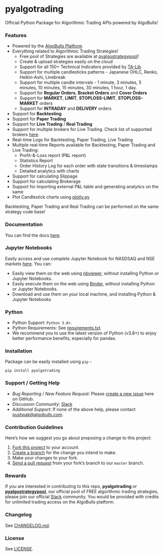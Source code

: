 # pyalgotrading

Official Python Package for Algorithmic Trading APIs powered by AlgoBulls!

### Features

- Powered by the [AlgoBulls Platform]([https://app.algobulls.com](https://algobulls.com/build/))
- Everything related to Algorithmic Trading Strategies!
    - Free pool of Strategies are available at [pyalgostrategypool](https://github.com/algobulls/pyalgostrategypool)!
    - Create & upload strategies easily on the cloud
    - Support for all 150+ Technical Indicators provided by [TA-Lib](https://pypi.org/project/TA-Lib/)
    - Support for multiple candlesticks patterns - Japanese OHLC, Renko, Heikin-Ashi, Linebreak
    - Support for multiple candle intervals - 1 minute, 3 minutes, 5 minutes, 10 minutes, 15 minutes, 30 minutes, 1 hour, 1 day.
    - Support for **Regular Orders**, **Bracket Orders** and **Cover Orders**
    - Support for **MARKET**, **LIMIT**, **STOPLOSS-LIMIT**, **STOPLOSS-MARKET** orders
    - Support for **INTRADAY** and **DELIVERY** orders
- Support for **Backtesting**
- Support for **Paper Trading**
- Support for **Live Trading** / **Real Trading**
- Support for multiple brokers for Live Trading. Check list of supported brokers [here](https://app.algobulls.com/user/brokerlogin).
- Real-time Logs for Backtesting, Paper Trading, Live Trading
- Multiple real-time Reports available for Backtesting, Paper Trading and Live Trading:
    - Profit-&-Loss report (P&L report)
    - Statistics Report
    - Order History Log for each order with state transitions & timestamps
    - Detailed analytics with charts
- Support for calculating Slippage
- Support for calculating Brokerage
- Support for importing external P&L table and generating analytics on the same
- Plot Candlestick charts using [plotly.py](https://github.com/plotly/plotly.py)

Backtesting, Paper Trading and Real Trading can be performed on the same strategy code base!

### Documentation

You can find the docs [here](https://algobulls.github.io/pyalgotrading/).

### Jupyter Notebooks

Easily access and use complete Jupyter Notebook for NASDSAQ and NSE markets [here](https://github.com/algobulls/pyalgotrading/tree/master/jupyter).
You can:
- Easily view them on the web using [nbviewer](https://nbviewer.org/), without installing Python or Jupyter Notebooks.
- Easily execute them on the web using [Binder](https://mybinder.org/), without installing Python or Jupyter Notebooks.
- Download and use them on your local machine, and installing Python & Jupyter Notebooks

### Python

- Python Support: `Python 3.8+`.
- Python Requirements: See [requirements.txt](https://github.com/algobulls/pyalgotrading/blob/master/requirements.txt).
- We recommend you to use the latest version of Python (v3.8+) to enjoy better performance benefits, especially for pandas.

### Installation

Package can be easily installed using `pip` -

```
pip install pyalgotrading
```

### Support / Getting Help

- *Bug Reporting / New Feature Request*: Please [create a new issue](https://github.com/algobulls/pyalgotrading/issues/new) here on GitHub.
- *Discussion Community*: [Slack](https://join.slack.com/t/algotradingninjas/shared_invite/zt-234npz3lu-A1f55maTr~j0tOIoxWA5hA) 
- *Additional Support*: If none of the above help, please contact [pushpak@algobulls.com](mailto:pushpak@algobulls.com).

### Contribution Guidelines

Here’s how we suggest you go about proposing a change to this project:

1. [Fork this project][fork] to your account.
2. [Create a branch][branch] for the change you intend to make.
3. Make your changes to your fork.
4. [Send a pull request][pr] from your fork’s branch to our `master` branch.

### Rewards

If you are interested in contributing to this repo, **pyalgotrading** or [**pyalgostrategypool**](https://github.com/algobulls/pyalgostrategypool), our official pool of FREE algorithmic trading strategies, please join our official [Slack](https://join.slack.com/t/algotradingninjas/shared_invite/zt-234npz3lu-A1f55maTr~j0tOIoxWA5hA) community.
You would be provided with credits for unlimited trading access on the AlgoBulls platform.


[fork]: https://help.github.com/articles/fork-a-repo/

[branch]: https://help.github.com/articles/creating-and-deleting-branches-within-your-repository

[pr]: https://help.github.com/articles/using-pull-requests/

### Changelog

See [CHANGELOG.md](https://github.com/algobulls/pyalgotrading/blob/master/CHANGELOG.md).

### License

See [LICENSE](https://github.com/algobulls/pyalgotrading/blob/master/LICENSE).
